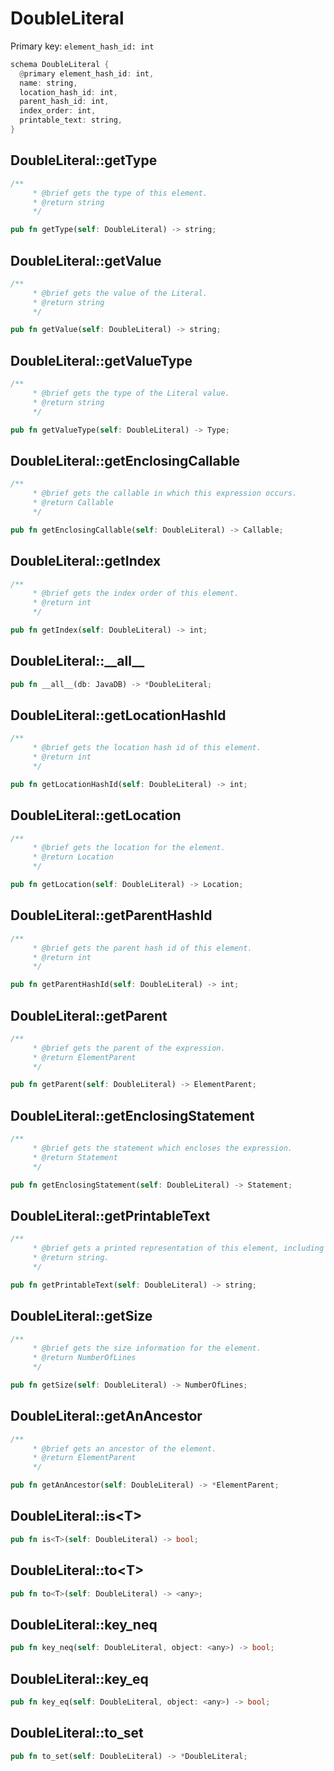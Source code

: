 # DoubleLiteral

Primary key: `element_hash_id: int`

```rust
schema DoubleLiteral {
  @primary element_hash_id: int,
  name: string,
  location_hash_id: int,
  parent_hash_id: int,
  index_order: int,
  printable_text: string,
}
```
## DoubleLiteral::getType

```rust
/**
     * @brief gets the type of this element.
     * @return string
     */
```
```rust
pub fn getType(self: DoubleLiteral) -> string;
```
## DoubleLiteral::getValue

```rust
/**
     * @brief gets the value of the Literal.
     * @return string
     */
```
```rust
pub fn getValue(self: DoubleLiteral) -> string;
```
## DoubleLiteral::getValueType

```rust
/**
     * @brief gets the type of the Literal value.
     * @return string
     */
```
```rust
pub fn getValueType(self: DoubleLiteral) -> Type;
```
## DoubleLiteral::getEnclosingCallable

```rust
/**
     * @brief gets the callable in which this expression occurs.
     * @return Callable 
     */
```
```rust
pub fn getEnclosingCallable(self: DoubleLiteral) -> Callable;
```
## DoubleLiteral::getIndex

```rust
/**
     * @brief gets the index order of this element.
     * @return int
     */
```
```rust
pub fn getIndex(self: DoubleLiteral) -> int;
```
## DoubleLiteral::\_\_all\_\_

```rust
pub fn __all__(db: JavaDB) -> *DoubleLiteral;
```
## DoubleLiteral::getLocationHashId

```rust
/**
     * @brief gets the location hash id of this element.
     * @return int
     */
```
```rust
pub fn getLocationHashId(self: DoubleLiteral) -> int;
```
## DoubleLiteral::getLocation

```rust
/**
     * @brief gets the location for the element.
     * @return Location
     */
```
```rust
pub fn getLocation(self: DoubleLiteral) -> Location;
```
## DoubleLiteral::getParentHashId

```rust
/**
     * @brief gets the parent hash id of this element.
     * @return int
     */
```
```rust
pub fn getParentHashId(self: DoubleLiteral) -> int;
```
## DoubleLiteral::getParent

```rust
/**
     * @brief gets the parent of the expression.
     * @return ElementParent 
     */
```
```rust
pub fn getParent(self: DoubleLiteral) -> ElementParent;
```
## DoubleLiteral::getEnclosingStatement

```rust
/**
     * @brief gets the statement which encloses the expression.
     * @return Statement 
     */
```
```rust
pub fn getEnclosingStatement(self: DoubleLiteral) -> Statement;
```
## DoubleLiteral::getPrintableText

```rust
/**
     * @brief gets a printed representation of this element, including its structure where applicable.
     * @return string.
     */
```
```rust
pub fn getPrintableText(self: DoubleLiteral) -> string;
```
## DoubleLiteral::getSize

```rust
/**
     * @brief gets the size information for the element.
     * @return NumberOfLines
     */
```
```rust
pub fn getSize(self: DoubleLiteral) -> NumberOfLines;
```
## DoubleLiteral::getAnAncestor

```rust
/**
     * @brief gets an ancestor of the element.
     * @return ElementParent 
     */
```
```rust
pub fn getAnAncestor(self: DoubleLiteral) -> *ElementParent;
```
## DoubleLiteral::is\<T\>

```rust
pub fn is<T>(self: DoubleLiteral) -> bool;
```
## DoubleLiteral::to\<T\>

```rust
pub fn to<T>(self: DoubleLiteral) -> <any>;
```
## DoubleLiteral::key\_neq

```rust
pub fn key_neq(self: DoubleLiteral, object: <any>) -> bool;
```
## DoubleLiteral::key\_eq

```rust
pub fn key_eq(self: DoubleLiteral, object: <any>) -> bool;
```
## DoubleLiteral::to\_set

```rust
pub fn to_set(self: DoubleLiteral) -> *DoubleLiteral;
```

